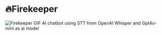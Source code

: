 # 🔥Firekeeper
![Firekeeper GIF](https://tenor.com/bWpEMfVTi8U.gif)
AI chatbot using STT from OpenAI Whisper and Gpt4o-mini as ai model
